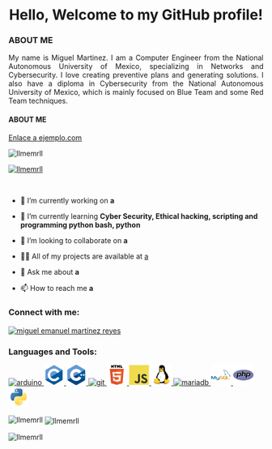 <h1 align="center">Hello, Welcome to my GitHub profile!</h1>

<h3 align="left"> ABOUT ME </h3>

<p style="text-align: justify;"> My name is Miguel Martinez. I am a Computer Engineer from the National Autonomous University of Mexico, specializing in Networks and Cybersecurity. I love creating preventive plans and generating solutions.
I also have a diploma in Cybersecurity from the National Autonomous University of Mexico, which is mainly focused on Blue Team and some Red Team techniques.</p>

<h4 align="left"> ABOUT ME </h4>

<a href="https://www.ejemplo.com">Enlace a ejemplo.com</a>



<p align="left"> <img src="https://komarev.com/ghpvc/?username=llmemrll&label=Profile%20views&color=0e75b6&style=flat" alt="llmemrll" /> </p>

<p align="left"> <a href="https://github.com/ryo-ma/github-profile-trophy"><img src="https://github-profile-trophy.vercel.app/?username=llmemrll" alt="llmemrll" /></a> </p>

<p align="left"> <a href="https://twitter.com/" target="blank"><img src="https://img.shields.io/twitter/follow/?logo=twitter&style=for-the-badge" alt="" /></a> </p>

- 🔭 I’m currently working on **a**

- 🌱 I’m currently learning **Cyber Security, Ethical hacking, scripting and programming python bash, python**

- 👯 I’m looking to collaborate on **a**

- 👨‍💻 All of my projects are available at [a](a)

- 💬 Ask me about **a**

- 📫 How to reach me **a**

<h3 align="left">Connect with me:</h3>
<p align="left">
<a href="https://linkedin.com/in/miguel emanuel martínez reyes" target="blank"><img align="center" src="https://raw.githubusercontent.com/rahuldkjain/github-profile-readme-generator/master/src/images/icons/Social/linked-in-alt.svg" alt="miguel emanuel martínez reyes" height="30" width="40" /></a>
</p>

<h3 align="left">Languages and Tools:</h3>
<p align="left"> <a href="https://www.arduino.cc/" target="_blank" rel="noreferrer"> <img src="https://cdn.worldvectorlogo.com/logos/arduino-1.svg" alt="arduino" width="40" height="40"/> </a> <a href="https://www.cprogramming.com/" target="_blank" rel="noreferrer"> <img src="https://raw.githubusercontent.com/devicons/devicon/master/icons/c/c-original.svg" alt="c" width="40" height="40"/> </a> <a href="https://www.w3schools.com/cpp/" target="_blank" rel="noreferrer"> <img src="https://raw.githubusercontent.com/devicons/devicon/master/icons/cplusplus/cplusplus-original.svg" alt="cplusplus" width="40" height="40"/> </a> <a href="https://git-scm.com/" target="_blank" rel="noreferrer"> <img src="https://www.vectorlogo.zone/logos/git-scm/git-scm-icon.svg" alt="git" width="40" height="40"/> </a> <a href="https://www.w3.org/html/" target="_blank" rel="noreferrer"> <img src="https://raw.githubusercontent.com/devicons/devicon/master/icons/html5/html5-original-wordmark.svg" alt="html5" width="40" height="40"/> </a> <a href="https://developer.mozilla.org/en-US/docs/Web/JavaScript" target="_blank" rel="noreferrer"> <img src="https://raw.githubusercontent.com/devicons/devicon/master/icons/javascript/javascript-original.svg" alt="javascript" width="40" height="40"/> </a> <a href="https://www.linux.org/" target="_blank" rel="noreferrer"> <img src="https://raw.githubusercontent.com/devicons/devicon/master/icons/linux/linux-original.svg" alt="linux" width="40" height="40"/> </a> <a href="https://mariadb.org/" target="_blank" rel="noreferrer"> <img src="https://www.vectorlogo.zone/logos/mariadb/mariadb-icon.svg" alt="mariadb" width="40" height="40"/> </a> <a href="https://www.mysql.com/" target="_blank" rel="noreferrer"> <img src="https://raw.githubusercontent.com/devicons/devicon/master/icons/mysql/mysql-original-wordmark.svg" alt="mysql" width="40" height="40"/> </a> <a href="https://www.php.net" target="_blank" rel="noreferrer"> <img src="https://raw.githubusercontent.com/devicons/devicon/master/icons/php/php-original.svg" alt="php" width="40" height="40"/> </a> <a href="https://www.python.org" target="_blank" rel="noreferrer"> <img src="https://raw.githubusercontent.com/devicons/devicon/master/icons/python/python-original.svg" alt="python" width="40" height="40"/> </a> </p>

<p><img align="left" src="https://github-readme-stats.vercel.app/api/top-langs?username=llmemrll&show_icons=true&locale=en&layout=compact" alt="llmemrll" /></p>

<p>&nbsp;<img align="center" src="https://github-readme-stats.vercel.app/api?username=llmemrll&show_icons=true&locale=en" alt="llmemrll" /></p>

<p><img align="center" src="https://github-readme-streak-stats.herokuapp.com/?user=llmemrll&" alt="llmemrll" /></p>
